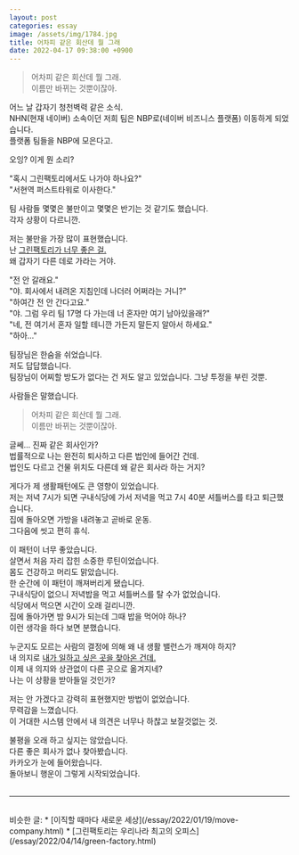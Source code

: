```yaml
---
layout: post
categories: essay
image: /assets/img/1784.jpg
title: 어차피 같은 회산데 뭘 그래
date: 2022-04-17 09:38:00 +0900
---
```


> 어차피 같은 회산데 뭘 그래.  
> 이름만 바뀌는 것뿐이잖아.

어느 날 갑자기 청천벽력 같은 소식.  
NHN(현재 네이버) 소속이던 저희 팀은 NBP로(네이버 비즈니스 플랫폼) 이동하게 되었습니다.  
플랫폼 팀들을 NBP에 모은다고.

오잉? 이게 뭔 소리?

"혹시 그린팩토리에서도 나가야 하나요?"  
"서현역 퍼스트타워로 이사한다."  

팀 사람들 몇몇은 불만이고 몇몇은 반기는 것 같기도 했습니다.  
각자 상황이 다르니깐.  

저는 불만을 가장 많이 표현했습니다.  
난 [그린팩토리가 너무 좋은 걸.](/essay/2022/04/14/green-factory.html)  
왜 갑자기 다른 데로 가라는 거야.

"전 안 갈래요."  
"야. 회사에서 내려온 지침인데 나더러 어쩌라는 거니?"  
"하여간 전 안 간다고요."  
"야. 그럼 우리 팀 17명 다 가는데 너 혼자만 여기 남아있을래?"  
"네, 전 여기서 혼자 일할 테니깐 가든지 말든지 알아서 하세요."  
"하아..."

팀장님은 한숨을 쉬었습니다.  
저도 답답했습니다.   
팀장님이 어찌할 방도가 없다는 건 저도 알고 있었습니다. 그냥 투정을 부린 것뿐.

사람들은 말했습니다.

> 어차피 같은 회산데 뭘 그래.  
> 이름만 바뀌는 것뿐이잖아.

글쎄... 진짜 같은 회사인가?  
법률적으로 나는 완전히 퇴사하고 다른 법인에 들어간 건데.  
법인도 다르고 건물 위치도 다른데 왜 같은 회사라 하는 거지?

게다가 제 생활패턴에도 큰 영향이 있었습니다.  
저는 저녁 7시가 되면 구내식당에 가서 저녁을 먹고 7시 40분 셔틀버스를 타고 퇴근했습니다.  
집에 돌아오면 가방을 내려놓고 곧바로 운동.  
그다음에 씻고 편히 휴식.

이 패턴이 너무 좋았습니다.  
살면서 처음 자리 잡힌 소중한 루틴이었습니다.  
몸도 건강하고 머리도 맑았습니다.  
한 순간에 이 패턴이 깨져버리게 됐습니다.  
구내식당이 없으니 저녁밥을 먹고 셔틀버스를 탈 수가 없었습니다.  
식당에서 먹으면 시간이 오래 걸리니깐.  
집에 돌아가면 밤 9시가 되는데 그때 밥을 먹어야 하나?  
이런 생각을 하다 보면 분했습니다.

누군지도 모르는 사람의 결정에 의해 왜 내 생활 밸런스가 깨져야 하지?  
내 의지로 [내가 일하고 싶은 곳을 찾아온 건데.](/essay/2022/01/19/move-company.html)  
이제 내 의지와 상관없이 다른 곳으로 옮겨지네?  
나는 이 상황을 받아들일 것인가?

저는 안 가겠다고 강력히 표현했지만 방법이 없었습니다.  
무력감을 느꼈습니다.  
이 거대한 시스템 안에서 내 의견은 너무나 하찮고 보잘것없는 것.

불평을 오래 하고 싶지는 않았습니다.  
다른 좋은 회사가 없나 찾아봤습니다.  
카카오가 눈에 들어왔습니다.  
돌아보니 행운이 그렇게 시작되었습니다.
<br>
<br>

---

<br>
비슷한 글:
* [이직할 때마다 새로운 세상](/essay/2022/01/19/move-company.html)
* [그린팩토리는 우리나라 최고의 오피스](/essay/2022/04/14/green-factory.html)